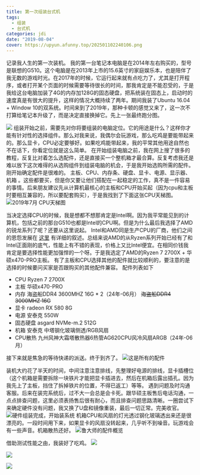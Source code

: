 ```yaml
---
title: 第一次组装台式机
tags:
  - 组装
  - 台式机
categories: jdi
date: "2019-08-04"
cover: https://upyun.afunny.top/202501102240106.png
---
```

记录我人生的第一次装机。
我的第一台笔记本电脑是在2014年左右购买的，型号是联想的G510。这个电脑是在2013年上市的15.6英寸的家庭娱乐本，也是陪伴了我无数的游戏时光。在2017年的时候，它运行起来就有点吃力了，尤其是打开程序，或者打开某个页面的时候需要等待很长的时间，那我肯定是不能忍受的，于是我给这台电脑加装了4G的内存加128G的固态硬盘，把系统装在固态上，启动时的速度真是有很大的提升，这样的情况大概持续了两年。期间我装了Ubuntu 16.04 + Window 10的双系统。时间来到了2019年，那种卡顿的感觉又来了，这一次不打算给笔记本升级了，而是决定直接换掉它。先上一张最终跑分图。

![](https://static.afunny.top/2023/202304181007242.png)
组装开始之前，需要先对你将要组装的电脑定位。它的用途是什么？这样你才能有针对性的选择组件。那么对我来说，我偶尔会玩游戏，那么吃鸡是要能带起来的。那么显卡，CPU必定要够好。如果吃鸡能带起来，我的平常其他用途自然也不在话下，你看定位就是这么简单。
在开始组装电脑之前，我在网上搜了很多的教程，反复比对着怎么选配件，还是直接买一个整机箱才最合算。反复考虑我还是难以放下这次难得的从选购组件到组装电脑的机会，于是我开始选购所需的配件。
刚开始确定配件是很难的。 主板、CPU、内存条、硬盘、显卡、电源、显示器、机箱 。这些都要买，但是你又要让他们搭配在一起稳定的工作，真不是一件容易的事情。后来朋友建议先从计算机最核心的主板和CPU开始买起（因为cpu和主板时要相互兼容的，所以要配套购买），于是我找到了下面这张CPU天梯图。
![2019年7月 CPU天梯图](https://static.afunny.top/2023/202304181007383.png)

当决定选择CPU的时候，我是想都不想那肯定是Intel啊。因为我平常能见到的计算机，包括之前的那台G510也都是Intel的CPU啊。但是为什么最后我选择了AMD的锐龙系列了呢？还要从这里说起。
Intel和AMD同是生产CPU的厂商，他们之间的恩怨发展在 [这里](https://zhuanlan.zhihu.com/p/44571636) 有详细的叙述。总结来说AMD的从Ryzen系列开始已经有了和Intel正面刚的底气，性能上有不错的表现，价格上又比Intel便宜。在相同价钱我肯定是要选择性能更加强悍的一个呀。于是我选定了AMD的Ryzen 7 2700X + 华硕x470-PRO主板。
有了主板和CPU选择其他的配件就比较顺利的，要注意的是选择的时候要问买家是否跟购买的其他配件兼容。
配件列表如下 
- CPU Ryzen 7 2700X
- 主板 华硕x470-PRO
- 内存 海盗船DDR4 3600MHZ 16G * 2（24年-06月） ~~海盗船DDR4 3000MHZ 16G~~
- 显卡 radeon RX 580 8G
- 电源 安泰克 550W
- 固态硬盘 asgard NVMe-m.2 512G
- 机箱 安泰克 中塔钢化玻璃侧透/RGB风扇
- CPU散热 九州风神大霜塔散热器6热管AG620CPU风冷风扇ARGB（24年-06月）

接下来就是焦急的等待快递的派送。终于到齐了。
![这是所有的配件](https://static.afunny.top/2023/202304181013437.png)

装机大约花了半天的时间，中间注意注意排线，先整理好电源的排线，显卡插槽位（这个机箱是需要拆除一块铁片才能把显卡插进去，然后在机箱后露出插孔。因为我先上了主板，挡住了拆掉铁片的位置，不得已返工）等等。 遇到问题及时沟通客服。后来在装完系统后，过不大一会总是会卡死。跟华硕主板售后电话沟通，一点点排查问题，这里必须表扬售后很有耐心，而且排查问题思路清晰。一圈尝试下来确定硬件没有问题，我又换了U盘和镜像重装，最后一切正常。完美收官。
![硬件组装完成，开始装系统](https://static.afunny.top/2023/202304181017677.png)
机箱CPU和风扇的灯光透过钢化玻璃透出来还是很漂亮的。一段时间用下来，如果显卡的风扇没转起来，几乎听不到噪音。玩游戏会有一些声音。机箱散热还好。
![鲁大师的配件概览](https://static.afunny.top/2023/202304181018569.png)

借助测试性能之由，我装好了吃鸡。
![](https://static.afunny.top/2023/202304200858794.png)

![](https://static.afunny.top/2023/202304200858623.png)

![](https://static.afunny.top/2023/202304200859934.png)